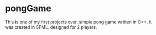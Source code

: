 # pongGame
This is one of my first projects ever, simple pong game written in C++. It was created in SFML, designed for 2 players.

